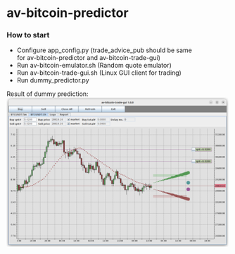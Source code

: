 # av-bitcoin-predictor

### How to start
- Configure app_config.py (trade_advice_pub should be same<br>
  for av-bitcoin-predictor and av-bitcoin-trade-gui)
- Run av-bitcoin-emulator.sh (Random quote emulator)
- Run av-bitcoin-trade-gui.sh (Linux GUI client for trading)
- Run dummy_predictor.py
  
 
Result of dummy prediction:
![av-bitcoin-trade-gui](docs/predictor.png)
